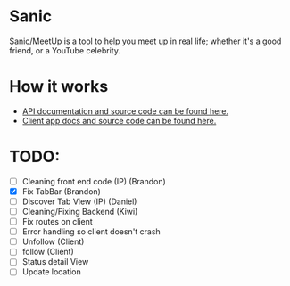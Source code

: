 # Sanic

Sanic/MeetUp is a tool to help you meet up in real life; whether it's a good
friend, or a YouTube celebrity.

# How it works
- [API documentation and source code can be found here.](https://github.com/UTSCC09/sanic/tree/master/server)
- [Client app docs and source code can be found here.](https://github.com/UTSCC09/sanic/tree/master/client/)

# TODO:

- [ ] Cleaning front end code (IP) (Brandon)
- [x] Fix TabBar (Brandon)
- [ ] Discover Tab View (IP) (Daniel)
- [ ] Cleaning/Fixing Backend (Kiwi)
- [ ] Fix routes on client
- [ ] Error handling so client doesn't crash
- [ ] Unfollow (Client)
- [ ] follow (Client)
- [ ] Status detail View
- [ ] Update location
